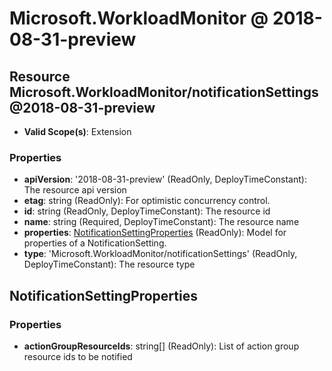 # Microsoft.WorkloadMonitor @ 2018-08-31-preview

## Resource Microsoft.WorkloadMonitor/notificationSettings@2018-08-31-preview
* **Valid Scope(s)**: Extension
### Properties
* **apiVersion**: '2018-08-31-preview' (ReadOnly, DeployTimeConstant): The resource api version
* **etag**: string (ReadOnly): For optimistic concurrency control.
* **id**: string (ReadOnly, DeployTimeConstant): The resource id
* **name**: string (Required, DeployTimeConstant): The resource name
* **properties**: [NotificationSettingProperties](#notificationsettingproperties) (ReadOnly): Model for properties of a NotificationSetting.
* **type**: 'Microsoft.WorkloadMonitor/notificationSettings' (ReadOnly, DeployTimeConstant): The resource type

## NotificationSettingProperties
### Properties
* **actionGroupResourceIds**: string[] (ReadOnly): List of action group resource ids to be notified


